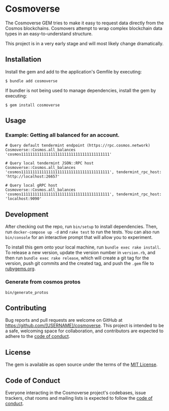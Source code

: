 # Cosmoverse

The Cosmoverse GEM tries to make it easy to request data directly from the Cosmos blockchains. Cosmovers attempt to wrap complex blockchain data types in an easy-to-understand structure.

This project is in a very early stage and will most likely change dramatically.

## Installation

Install the gem and add to the application's Gemfile by executing:

    $ bundle add cosmoverse

If bundler is not being used to manage dependencies, install the gem by executing:

    $ gem install cosmoverse

## Usage

### Example: Getting all balanced for an account.

```
# Query default tendermint endpoint (https://rpc.cosmos.network)
Cosmoverse::Cosmos.all_balances 'cosmos111111111111111111111111111111111111111'

# Query local tendermint JSON::RPC host
Cosmoverse::Cosmos.all_balances 'cosmos111111111111111111111111111111111111111', tendermint_rpc_host: 'http://localhost:26657'

# Query local gRPC host
Cosmoverse::Cosmos.all_balances 'cosmos111111111111111111111111111111111111111', tendermint_rpc_host: 'localhost:9090'
```

## Development

After checking out the repo, run `bin/setup` to install dependencies. Then, run `docker-compose up -d` and `rake test` to run the tests. You can also run `bin/console` for an interactive prompt that will allow you to experiment.

To install this gem onto your local machine, run `bundle exec rake install`. To release a new version, update the version number in `version.rb`, and then run `bundle exec rake release`, which will create a git tag for the version, push git commits and the created tag, and push the `.gem` file to [rubygems.org](https://rubygems.org).

### Generate from cosmos protos

```
bin/generate_protos
```

## Contributing

Bug reports and pull requests are welcome on GitHub at https://github.com/[USERNAME]/cosmoverse. This project is intended to be a safe, welcoming space for collaboration, and contributors are expected to adhere to the [code of conduct](https://github.com/[USERNAME]/cosmoverse/blob/master/CODE_OF_CONDUCT.md).

## License

The gem is available as open source under the terms of the [MIT License](https://opensource.org/licenses/MIT).

## Code of Conduct

Everyone interacting in the Cosmoverse project's codebases, issue trackers, chat rooms and mailing lists is expected to follow the [code of conduct](https://github.com/[USERNAME]/cosmoverse/blob/master/CODE_OF_CONDUCT.md).
